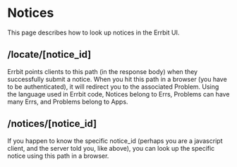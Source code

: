 # Notices

This page describes how to look up notices in the Errbit UI.

## /locate/[notice_id]

Errbit points clients to this path (in the response body) when they successfully
submit a notice. When you hit this path in a browser (you have to be
authenticated), it will redirect you to the associated Problem. Using the
language used in Errbit code, Notices belong to Errs, Problems can have many
Errs, and Problems belong to Apps.

## /notices/[notice_id]

If you happen to know the specific notice_id (perhaps you are a javascript
client, and the server told you, like above), you can look up the specific
notice using this path in a browser.
